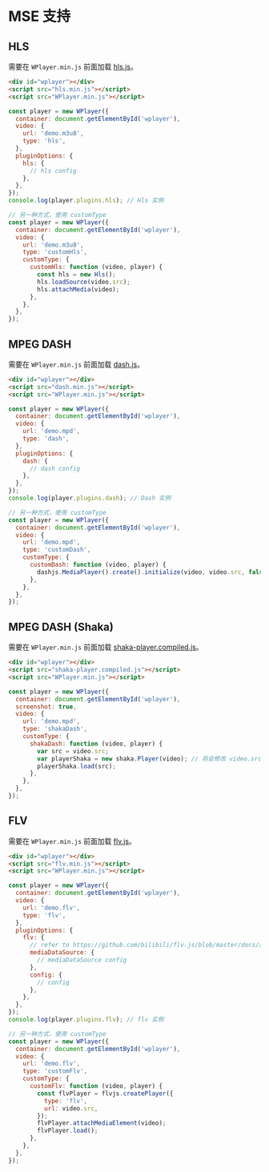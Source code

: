 # MSE 支持

## HLS

需要在 `WPlayer.min.js` 前面加载 [hls.js](https://github.com/video-dev/hls.js)。

```html
<div id="wplayer"></div>
<script src="hls.min.js"></script>
<script src="WPlayer.min.js"></script>
```

```js
const player = new WPlayer({
  container: document.getElementById('wplayer'),
  video: {
    url: 'demo.m3u8',
    type: 'hls',
  },
  pluginOptions: {
    hls: {
      // hls config
    },
  },
});
console.log(player.plugins.hls); // Hls 实例
```

```js
// 另一种方式，使用 customType
const player = new WPlayer({
  container: document.getElementById('wplayer'),
  video: {
    url: 'demo.m3u8',
    type: 'customHls',
    customType: {
      customHls: function (video, player) {
        const hls = new Hls();
        hls.loadSource(video.src);
        hls.attachMedia(video);
      },
    },
  },
});
```

## MPEG DASH

需要在 `WPlayer.min.js` 前面加载 [dash.js](https://github.com/Dash-Industry-Forum/dash.js)。

```html
<div id="wplayer"></div>
<script src="dash.min.js"></script>
<script src="WPlayer.min.js"></script>
```

```js
const player = new WPlayer({
  container: document.getElementById('wplayer'),
  video: {
    url: 'demo.mpd',
    type: 'dash',
  },
  pluginOptions: {
    dash: {
      // dash config
    },
  },
});
console.log(player.plugins.dash); // Dash 实例
```

```js
// 另一种方式，使用 customType
const player = new WPlayer({
  container: document.getElementById('wplayer'),
  video: {
    url: 'demo.mpd',
    type: 'customDash',
    customType: {
      customDash: function (video, player) {
        dashjs.MediaPlayer().create().initialize(video, video.src, false);
      },
    },
  },
});
```

## MPEG DASH (Shaka)

需要在 `WPlayer.min.js` 前面加载 [shaka-player.compiled.js](https://github.com/google/shaka-player)。

```html
<div id="wplayer"></div>
<script src="shaka-player.compiled.js"></script>
<script src="WPlayer.min.js"></script>
```

```js
const player = new WPlayer({
  container: document.getElementById('wplayer'),
  screenshot: true,
  video: {
    url: 'demo.mpd',
    type: 'shakaDash',
    customType: {
      shakaDash: function (video, player) {
        var src = video.src;
        var playerShaka = new shaka.Player(video); // 将会修改 video.src
        playerShaka.load(src);
      },
    },
  },
});
```

## FLV

需要在 `WPlayer.min.js` 前面加载 [flv.js](https://github.com/Bilibili/flv.js)。

```html
<div id="wplayer"></div>
<script src="flv.min.js"></script>
<script src="WPlayer.min.js"></script>
```

```js
const player = new WPlayer({
  container: document.getElementById('wplayer'),
  video: {
    url: 'demo.flv',
    type: 'flv',
  },
  pluginOptions: {
    flv: {
      // refer to https://github.com/bilibili/flv.js/blob/master/docs/api.md#flvjscreateplayer
      mediaDataSource: {
        // mediaDataSource config
      },
      config: {
        // config
      },
    },
  },
});
console.log(player.plugins.flv); // flv 实例
```

```js
// 另一种方式，使用 customType
const player = new WPlayer({
  container: document.getElementById('wplayer'),
  video: {
    url: 'demo.flv',
    type: 'customFlv',
    customType: {
      customFlv: function (video, player) {
        const flvPlayer = flvjs.createPlayer({
          type: 'flv',
          url: video.src,
        });
        flvPlayer.attachMediaElement(video);
        flvPlayer.load();
      },
    },
  },
});
```